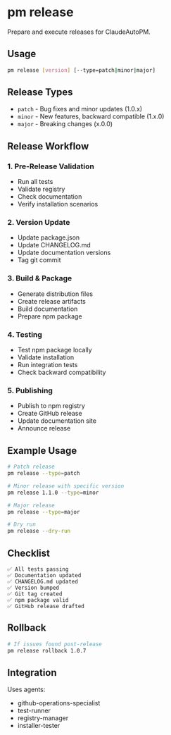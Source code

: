 # pm release

Prepare and execute releases for ClaudeAutoPM.

## Usage
```bash
pm release [version] [--type=patch|minor|major]
```

## Release Types
- `patch` - Bug fixes and minor updates (1.0.x)
- `minor` - New features, backward compatible (1.x.0)
- `major` - Breaking changes (x.0.0)

## Release Workflow

### 1. Pre-Release Validation
- Run all tests
- Validate registry
- Check documentation
- Verify installation scenarios

### 2. Version Update
- Update package.json
- Update CHANGELOG.md
- Update documentation versions
- Tag git commit

### 3. Build & Package
- Generate distribution files
- Create release artifacts
- Build documentation
- Prepare npm package

### 4. Testing
- Test npm package locally
- Validate installation
- Run integration tests
- Check backward compatibility

### 5. Publishing
- Publish to npm registry
- Create GitHub release
- Update documentation site
- Announce release

## Example Usage
```bash
# Patch release
pm release --type=patch

# Minor release with specific version
pm release 1.1.0 --type=minor

# Major release
pm release --type=major

# Dry run
pm release --dry-run
```

## Checklist
```
✅ All tests passing
✅ Documentation updated
✅ CHANGELOG.md updated
✅ Version bumped
✅ Git tag created
✅ npm package valid
✅ GitHub release drafted
```

## Rollback
```bash
# If issues found post-release
pm release rollback 1.0.7
```

## Integration
Uses agents:
- github-operations-specialist
- test-runner
- registry-manager
- installer-tester